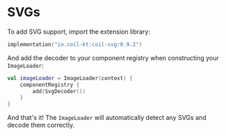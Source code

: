 # SVGs

To add SVG support, import the extension library:

```kotlin
implementation("io.coil-kt:coil-svg:0.9.2")
```

And add the decoder to your component registry when constructing your `ImageLoader`:

```kotlin
val imageLoader = ImageLoader(context) {
    componentRegistry {
        add(SvgDecoder())
    }
}
```

And that's it! The `ImageLoader` will automatically detect any SVGs and decode them correctly.
